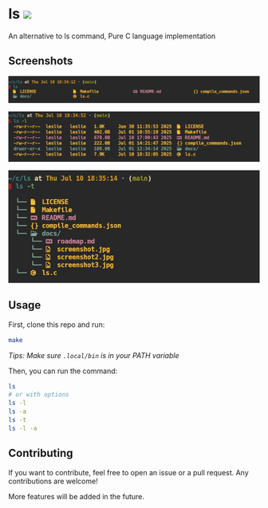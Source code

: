 # ls [![](https://img.shields.io/badge/tag-v0.0.6-green.svg)](https://img.shields.io/badge/tag-v0.0.6-green)


An alternative to ls command, Pure C language implementation

## Screenshots

![screenshot1](docs/screenshot.jpg)

![screenshot2](docs/screenshot2.jpg)

![screenshot3](docs/screenshot3.jpg)

## Usage

First, clone this repo and run:

```bash
make
```

*Tips: Make sure `.local/bin` is in your PATH variable*

Then, you can run the command:

```bash
ls
# or with options
ls -l
ls -a
ls -t
ls -l -a
```

## Contributing

If you want to contribute, feel free to open an issue or a pull request. Any contributions are welcome!

More features will be added in the future.
